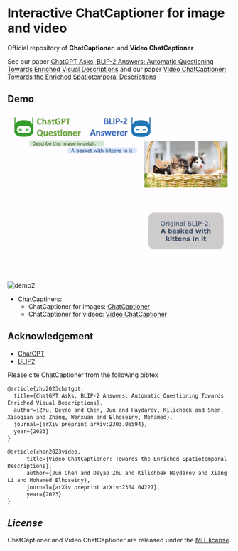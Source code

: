 # Interactive ChatCaptioner for image and video

Official repository of **ChatCaptioner**. and **Video ChatCaptioner**

See our paper [ChatGPT Asks, BLIP-2 Answers: Automatic Questioning Towards Enriched Visual Descriptions](https://arxiv.org/abs/2303.06594) and our paper [Video ChatCaptioner: Towards the Enriched Spatiotemporal Descriptions](https://arxiv.org/abs/2304.04227)

## Demo
![demo1](chatcaptioner/demo_pic/demo1.gif)
![demo2](Image_ChatCaptioner/demo_pic/demo2.gif)



* ChatCaptiners:
     * ChatCaptioner for images: [ChatCaptioner](https://github.com/ChatCaptioner/chatcaptioner_image/README.md)
     * ChatCaptioner for videos: [Video ChatCaptioner](https://github.com/ChatCaptioner/chatcaptioner_video/README.md)




## Acknowledgement

+ [ChatGPT](https://openai.com/blog/chatgpt/)
+ [BLIP2](https://huggingface.co/docs/transformers/main/model_doc/blip-2)


Please cite ChatCaptioner from the following bibtex

```
@article{zhu2023chatgpt,
  title={ChatGPT Asks, BLIP-2 Answers: Automatic Questioning Towards Enriched Visual Descriptions},
  author={Zhu, Deyao and Chen, Jun and Haydarov, Kilichbek and Shen, Xiaoqian and Zhang, Wenxuan and Elhoseiny, Mohamed},
  journal={arXiv preprint arXiv:2303.06594},
  year={2023}
}
```


```
@article{chen2023video,
      title={Video ChatCaptioner: Towards the Enriched Spatiotemporal Descriptions}, 
      author={Jun Chen and Deyao Zhu and Kilichbek Haydarov and Xiang Li and Mohamed Elhoseiny},
      journal={arXiv preprint arXiv:2304.04227},
      year={2023}
}
```


## *License*

ChatCaptioner and Video ChatCaptioner are released under the [MIT license](LICENSE).